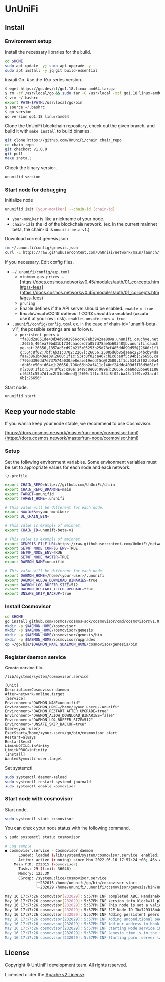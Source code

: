 # UnUniFi

## Install

### Environment setup

Install the necessary libraries for the build.

```bash
cd $HOME
sudo apt update -y; sudo apt upgrade -y
sudo apt install -y jq git build-essential
```

Install Go. Use the 19.x series version.

```bash
$ wget https://go.dev/dl/go1.18.linux-amd64.tar.gz
$ rm -rf /usr/local/go && sudo tar -C /usr/local -xzf go1.18.linux-amd64.tar.gz
$ vim ~/.bashrc
export PATH=$PATH:/usr/local/go/bin
$ source ~/.bashrc
$ go version
go version go1.18 linux/amd64
```

Clone the UnUniFi blockchain repository, check out the given branch, and build it with `make install` to build binaries.

```bash
git clone https://github.com/UnUniFi/chain chain_repo
cd chain_repo
git checkout v1.0.0
git pull
make install
```

Check the binary version.

```bash
ununifid version
```

### Start node for debugging

Initialize node

```bash
ununifid init [your-moniker] --chain-id [chain-id]
```

- `your-moniker` is like a nickname of your node.
- `chain-id` is the id of the blockchain network. (ex. In the current mainnet beta, the chain-id is `ununifi-beta-v1`.)

Download correct genesis.json

```bash
rm ~/.ununifi/config/genesis.json
curl -L https://raw.githubusercontent.com/UnUniFi/network/main/launch/[chain-id]/genesis.json -o ~/.ununifi/config/genesis.json
```

If you necessary, Edit config files.

- `~/.ununifi/config/app.toml`
  - `minimum-gas-prices` ... [https://docs.cosmos.network/v0.45/modules/auth/01_concepts.html#gas-fees](https://docs.cosmos.network/v0.45/modules/auth/01_concepts.html#gas-fees)
  - `pruning`
  - Enable defines if the API server should be enabled. `enable = true`
  - EnableUnsafeCORS defines if CORS should be enabled (unsafe - use it at your own risk). `enabled-unsafe-cors = true`
- `.ununifi/config/config.toml` ex. in the case of chain-id="ununifi-beta-v1", the possible settings are as follows.
  - `persistent-peers = "fa38d2a851de43d34d9602956cd907eb3942ae89@a.ununifi.cauchye.net:26656,404ea79bd31b1734caacced7a057d78ae5b60348@b.ununifi.cauchye.net:26656,1357ac5cd92b215b05253b25d78cf485dd899d55@[2600:1f1c:534:8f02:7bf:6b31:3702:2265]:26656,25006d6b85daeac2234bcb94dafaa73861b43ee3@[2600:1f1c:534:8f02:a407:b1c6:e8f5:94b]:26656,caf792ed396dd7e737574a030ae8eabe19ecdf5c@[2600:1f1c:534:8f02:b0a4:dbf6:e50b:d64e]:26656,796c62bb2af411c140cf24ddc409dff76d9d61cf@[2600:1f1c:534:8f02:ca0e:14e9:8e60:989e]:26656,cea8d05b6e01188cf6481c55b7d1bc2f31de0eed@[2600:1f1c:534:8f02:ba43:1f69:e23a:df6b]:26656"`

Start node.

```bash
ununifid start
```

## Keep your node stable

If you wanna keep your node stable, we recommend to use Cosmovisor.

[https://docs.cosmos.network/master/run-node/cosmovisor.html](https://docs.cosmos.network/master/run-node/cosmovisor.html)

### Setup

Set the following environment variables.
Some environment variables must be set to appropriate values for each node and each network.

`~/.profile`

```bash
export CHAIN_REPO=https://github.com/UnUniFi/chain
export CHAIN_REPO_BRANCHE=main
export TARGET=ununifid
export TARGET_HOME=.ununifi

# This value will be different for each node.
export MONIKER=<your-moniker>
export DL_CHAIN_BIN=

# This value is example of mainnet.
export CHAIN_ID=ununifi-beta-v1

# This value is example of mainnet.
export GENESIS_FILE_URL=https://raw.githubusercontent.com/UnUniFi/network/main/launch/ununifi-beta-v1/genesis.json
export SETUP_NODE_CONFIG_ENV=TRUE
export SETUP_NODE_ENV=TRUE
export SETUP_NODE_MASTER=TRUE
export DAEMON_NAME=ununifid

# This value will be different for each node.
export DAEMON_HOME=/home/<your-user>/.ununifi
export DAEMON_ALLOW_DOWNLOAD_BINARIES=true
export DAEMON_LOG_BUFFER_SIZE=512
export DAEMON_RESTART_AFTER_UPGRADE=true
export UNSAFE_SKIP_BACKUP=true
```

### Install Cosmovisor

```bash
cd $HOME
go install github.com/cosmos/cosmos-sdk/cosmovisor/cmd/cosmovisor@v1.0.0
mkdir -p $DAEMON_HOME/cosmovisor
mkdir -p $DAEMON_HOME/cosmovisor/genesis
mkdir -p $DAEMON_HOME/cosmovisor/genesis/bin
mkdir -p $DAEMON_HOME/cosmovisor/upgrades
cp ~/go/bin/$DAEMON_NAME $DAEMON_HOME/cosmovisor/genesis/bin
```

### Register daemon service

Create service file.

`/lib/systemd/system/cosmovisor.service`

```shell
[Unit]
Description=Cosmovisor daemon
After=network-online.target
[Service]
Environment="DAEMON_NAME=ununifid"
Environment="DAEMON_HOME=/home/<your-user>/.ununifi"
Environment="DAEMON_RESTART_AFTER_UPGRADE=true"
Environment="DAEMON_ALLOW_DOWNLOAD_BINARIES=false"
Environment="DAEMON_LOG_BUFFER_SIZE=512"
Environment="UNSAFE_SKIP_BACKUP=true"
User=<your-user>
ExecStart=/home/<your-user>/go/bin/cosmovisor start
Restart=always
RestartSec=3
LimitNOFILE=infinity
LimitNPROC=infinity
[Install]
WantedBy=multi-user.target
```

Set systemctl

```bash
sudo systemctl daemon-reload
sudo systemctl restart systemd-journald
sudo systemctl enable cosmovisor
```

### Start node with cosmovisor

Start node.

```bash
sudo systemctl start cosmovisor
```

You can check your node status with the following command.

```bash
$ sudo systemctl status cosmovisor

# Log sample
● cosmovisor.service - Cosmovisor daemon
      Loaded: loaded (/lib/systemd/system/cosmovisor.service; enabled; vendor preset: enabled)
      Active: active (running) since Mon 2022-05-16 17:57:24 +08; 46s ago
    Main PID: 232015 (cosmovisor)
      Tasks: 29 (limit: 36046)
      Memory: 123.3M
      CGroup: /system.slice/cosmovisor.service
              ├─232015 /home/ununifi/go/bin/cosmovisor start
              └─232029 /home/ununifi/.ununifi/cosmovisor/genesis/bin/ununifid start

May 16 17:57:26 cosmovisor[232029]: 5:57PM INF Completed ABCI Handshake - Tendermint and App are synced appHash= appHeight=0 module=consensus
May 16 17:57:26 cosmovisor[232029]: 5:57PM INF Version info block=11 p2p=8 tendermint_version=v0.34.16
May 16 17:57:26 cosmovisor[232029]: 5:57PM INF This node is not a validator addr=83FD137D6541F5198D7107FE6B75ACDDBCC72329 module=consensus pubKey=B8tjjYkW51s6bFqDNRIhJdZJsTR68Ez>
May 16 17:57:26 cosmovisor[232029]: 5:57PM INF P2P Node ID ID=729318b4ee913b1d56a1fe22b93860aa01bff82a file=/home/ununifi/.ununifi/config/node_key.json module=p2p
May 16 17:57:26 cosmovisor[232029]: 5:57PM INF Adding persistent peers addrs=["fa38d2a851de43d34d9602956cd907eb3942ae89@a.ununifi.cauchye.net:26656","404ea79bd31b1734caacced7a05>
May 16 17:57:26 cosmovisor[232029]: 5:57PM INF Adding unconditional peer ids ids=[] module=p2p
May 16 17:57:26 cosmovisor[232029]: 5:57PM INF Add our address to book addr={"id":"729318b4ee913b1d56a1fe22b93860aa01bff82a","ip":"0.0.0.0","port":26656} book=/home/ununifi/.unu>
May 16 17:57:26 cosmovisor[232029]: 5:57PM INF Starting Node service impl=Node
May 16 17:57:26 cosmovisor[232029]: 5:57PM INF Genesis time is in the future. Sleeping until then... genTime=2022-05-17T03:00:00Z
May 16 17:57:26 cosmovisor[232029]: 5:57PM INF Starting pprof server laddr=localhost:6060
```

## License

Copyright © UnUniFi development team. All rights reserved.

Licensed under the [Apache v2 License](LICENSE.md).
